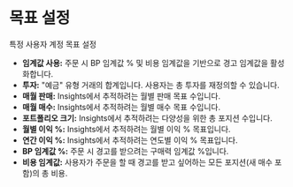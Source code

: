 # **목표 설정**

특정 사용자 계정 목표 설정

- **임계값 사용:** 주문 시 BP 임계값 % 및 비용 임계값을 기반으로 경고 임계값을 활성화합니다.
- **투자:** "예금" 유형 거래의 합계입니다. 사용자는 총 투자를 재정의할 수 있습니다.
- **매월 판매:** Insights에서 추적하려는 월별 판매 목표 수입니다.
- **매월 매수:** Insights에서 추적하려는 월별 매수 목표 수입니다.
- **포트폴리오 크기:** Insights에서 추적하려는 다양성을 위한 총 포지션 수입니다.
- **월별 이익 %:** Insights에서 추적하려는 월별 이익 % 목표입니다.
- **연간 이익 %:** Insights에서 추적하려는 연도별 이익 % 목표입니다.
- **BP 임계값 %:** 주문 시 경고를 받으려는 구매력 임계값 %입니다.
- **비용 임계값:** 사용자가 주문을 할 때 경고를 받고 싶어하는 모든 포지션(새 매수 포함)의 총 비용.

